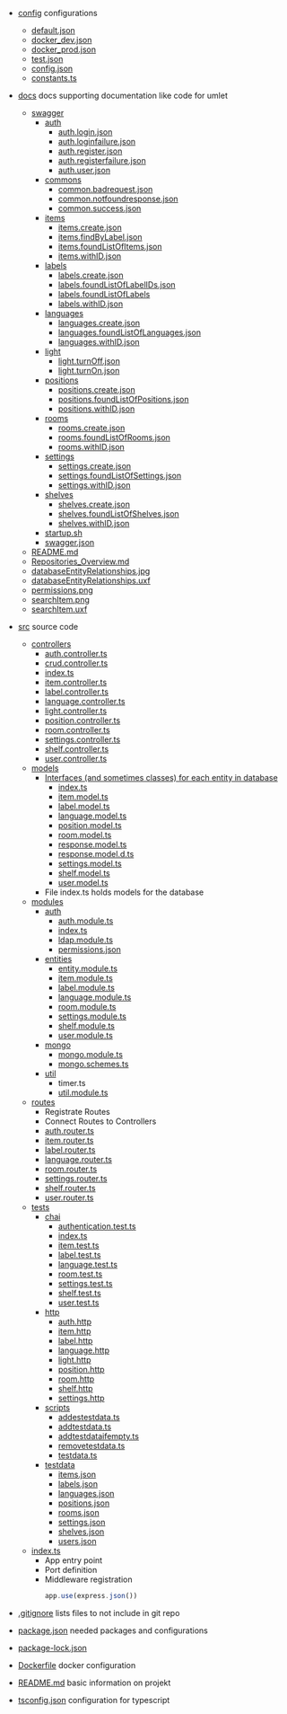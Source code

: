 * [config](https://github.com/PBL-Pick-By-Light/BE-Backend/tree/main/config) configurations
  * [default.json](https://github.com/PBL-Pick-By-Light/BE-Backend/tree/main/config/default.json)
  * [docker_dev.json](https://github.com/PBL-Pick-By-Light/BE-Backend/tree/main/config/docker_dev.json)
  * [docker_prod.json](https://github.com/PBL-Pick-By-Light/BE-Backend/tree/main/config/docker_prod.json)
  * [test.json](https://github.com/PBL-Pick-By-Light/BE-Backend/tree/main/config/test.json)
  * [config.json](https://github.com/PBL-Pick-By-Light/BE-Backend/-/blob/development/src/config/config.json)
  * [constants.ts](https://github.com/PBL-Pick-By-Light/BE-Backend/-/blob/development/src/config/constants.ts)
* [docs](https://github.com/PBL-Pick-By-Light/BE-Backend/tree/main/docs) docs supporting documentation like code for umlet
  * [swagger](https://github.com/PBL-Pick-By-Light/BE-Backend/tree/main/docs/swagger)
    * [auth](https://github.com/PBL-Pick-By-Light/BE-Backend/tree/main/docs/swagger/auth)
      * [auth.login.json](https://github.com/PBL-Pick-By-Light/BE-Backend/tree/main/docs/swagger/auth/auth.login.json)
      * [auth.loginfailure.json](https://github.com/PBL-Pick-By-Light/BE-Backend/tree/main/docs/swagger/auth/auth.loginfailure.json)
      * [auth.register.json](https://github.com/PBL-Pick-By-Light/BE-Backend/tree/main/docs/swagger/auth/auth.register.json)
      * [auth.registerfailure.json](https://github.com/PBL-Pick-By-Light/BE-Backend/tree/main/docs/swagger/auth/auth.registerfailure.json)
      * [auth.user.json](https://github.com/PBL-Pick-By-Light/BE-Backend/tree/main/docs/swagger/auth/auth.user.json)
    * [commons](https://github.com/PBL-Pick-By-Light/BE-Backend/tree/main/docs/swagger/commons)
      * [common.badrequest.json](https://github.com/PBL-Pick-By-Light/BE-Backend/tree/main/docs/swagger/commons/common.badrequest.json)
      * [common.notfoundresponse.json](https://github.com/PBL-Pick-By-Light/BE-Backend/tree/main/docs/swagger/commons/common.notfoundresponse.json)
      * [common.success.json](https://github.com/PBL-Pick-By-Light/BE-Backend/tree/main/docs/swagger/commons/common.success.json)
    * [items](https://github.com/PBL-Pick-By-Light/BE-Backend/tree/main/docs/swagger/items)
      * [items.create.json](https://github.com/PBL-Pick-By-Light/BE-Backend/tree/main/docs/swagger/items/items.create.json)
      * [items.findByLabel.json](https://github.com/PBL-Pick-By-Light/BE-Backend/tree/main/docs/swagger/items/items.findByLabel.json)
      * [items.foundListOfItems.json](https://github.com/PBL-Pick-By-Light/BE-Backend/tree/main/docs/swagger/items/items.foundListOfItems.json)
      * [items.withID.json](https://github.com/PBL-Pick-By-Light/BE-Backend/tree/main/docs/swagger/items/items.withID.json)
    * [labels](https://github.com/PBL-Pick-By-Light/BE-Backend/tree/main/docs/swagger/labels)
      * [labels.create.json](https://github.com/PBL-Pick-By-Light/BE-Backend/tree/main/docs/swagger/labels/labels.create.json)
      * [labels.foundListOfLabelIDs.json](https://github.com/PBL-Pick-By-Light/BE-Backend/tree/main/docs/swagger/labels/labels.foundListOfLabelIDs.json)
      * [labels.foundListOfLabels](https://github.com/PBL-Pick-By-Light/BE-Backend/tree/main/docs/swagger/labels/labels.foundListOfLabels)
      * [labels.withID.json](https://github.com/PBL-Pick-By-Light/BE-Backend/tree/main/docs/swagger/labels/labels.withID.json)
    * [languages](https://github.com/PBL-Pick-By-Light/BE-Backend/tree/main/docs/swagger/languages)
      * [languages.create.json](https://github.com/PBL-Pick-By-Light/BE-Backend/tree/main/docs/swagger/languages/languages.create.json)
      * [languages.foundListOfLanguages.json](https://github.com/PBL-Pick-By-Light/BE-Backend/tree/main/docs/swagger/languages/languages.foundListOfLanguages.json)
      * [languages.withID.json](https://github.com/PBL-Pick-By-Light/BE-Backend/tree/main/docs/swagger/languages/languages.withID.json)
    * [light](https://github.com/PBL-Pick-By-Light/BE-Backend/tree/main/docs/swagger/light)
      * [light.turnOff.json](https://github.com/PBL-Pick-By-Light/BE-Backend/tree/main/docs/swagger/light/light.turnOff.json)
      * [light.turnOn.json](https://github.com/PBL-Pick-By-Light/BE-Backend/tree/main/docs/swagger/light/light.turnOn.json)
    * [positions](https://github.com/PBL-Pick-By-Light/BE-Backend/tree/main/docs/swagger/positions)
      * [positions.create.json](https://github.com/PBL-Pick-By-Light/BE-Backend/tree/main/docs/swagger/positions/positions.create.json)
      * [positions.foundListOfPositions.json](https://github.com/PBL-Pick-By-Light/BE-Backend/tree/main/docs/swagger/positions/positions.foundListOfPositions.json)
      * [positions.withID.json](https://github.com/PBL-Pick-By-Light/BE-Backend/tree/main/docs/swagger/positions/positions.withID.json)
    * [rooms](https://github.com/PBL-Pick-By-Light/BE-Backend/tree/main/docs/swagger/rooms)
      * [rooms.create.json](https://github.com/PBL-Pick-By-Light/BE-Backend/tree/main/docs/swagger/rooms/rooms.create.json)
      * [rooms.foundListOfRooms.json](https://github.com/PBL-Pick-By-Light/BE-Backend/tree/main/docs/swagger/rooms/rooms.foundListOfRooms.json)
      * [rooms.withID.json](https://github.com/PBL-Pick-By-Light/BE-Backend/tree/main/docs/swagger/rooms/rooms.withID.json)
    * [settings](https://github.com/PBL-Pick-By-Light/BE-Backend/tree/main/docs/swagger/settings)
      * [settings.create.json](https://github.com/PBL-Pick-By-Light/BE-Backend/tree/main/docs/swagger/settings/settings.create.json)
      * [settings.foundListOfSettings.json](https://github.com/PBL-Pick-By-Light/BE-Backend/tree/main/docs/swagger/settings/settings.foundListOfSettings.json)
      * [settings.withID.json](https://github.com/PBL-Pick-By-Light/BE-Backend/tree/main/docs/swagger/settings/settings.withID.json) 
    * [shelves](https://github.com/PBL-Pick-By-Light/BE-Backend/tree/main/docs/swagger/shelves)
      * [shelves.create.json](https://github.com/PBL-Pick-By-Light/BE-Backend/tree/main/docs/swagger/shelves/shelves.create.json)
      * [shelves.foundListOfShelves.json](https://github.com/PBL-Pick-By-Light/BE-Backend/tree/main/docs/swagger/shelves/shelves.foundListOfShelves.json)
      * [shelves.withID.json](https://github.com/PBL-Pick-By-Light/BE-Backend/tree/main/docs/swagger/shelves/shelves.withID.json)
    * [startup.sh](https://github.com/PBL-Pick-By-Light/BE-Backend/tree/main/docs/swagger/startup.sh)
    * [swagger.json](https://github.com/PBL-Pick-By-Light/BE-Backend/tree/main/docs/swagger/swagger.json)
  * [README.md](https://github.com/PBL-Pick-By-Light/BE-Backend/-/blob/development/docs/README.md)
  * [Repositories_Overview.md](https://github.com/PBL-Pick-By-Light/BE-Backend/-/blob/development/docs/Repositories_Overview.md)
  * [databaseEntityRelationships.jpg](https://github.com/PBL-Pick-By-Light/BE-Backend/-/blob/development/docs/databaseEntityRelationships.jpg)
  * [databaseEntityRelationships.uxf](https://github.com/PBL-Pick-By-Light/BE-Backend/blob/development/docs/wiki/images/databaseEntityRelationships.uxf)
  * [permissions.png](https://github.com/PBL-Pick-By-Light/BE-Backend/-/blob/development/docs/permissions.png)
  * [searchItem.png](https://github.com/PBL-Pick-By-Light/BE-Backend/-/blob/development/docs/searchItem.png)
  * [searchItem.uxf](https://github.com/PBL-Pick-By-Light/BE-Backend/blob/development/docs/wiki/images/searchItem.uxf)
* [src](https://github.com/PBL-Pick-By-Light/BE-Backend/tree/main/src) source code
  
  * [controllers](https://github.com/PBL-Pick-By-Light/BE-Backend/tree/main/src/controllers)
      * [auth.controller.ts](https://github.com/PBL-Pick-By-Light/BE-Backend/-/blob/development/src/controllers/auth.controller.ts)
      * [crud.controller.ts](https://github.com/PBL-Pick-By-Light/BE-Backend/-/blob/development/src/controllers/crud.controller.ts)
      * [index.ts](https://github.com/PBL-Pick-By-Light/BE-Backend/-/blob/development/src/controllers/index.ts)
      * [item.controller.ts](https://github.com/PBL-Pick-By-Light/BE-Backend/-/blob/development/src/controllers/item.controller.ts)
      * [label.controller.ts](https://github.com/PBL-Pick-By-Light/BE-Backend/-/blob/development/src/controllers/label.controller.ts)
      * [language.controller.ts](https://github.com/PBL-Pick-By-Light/BE-Backend/-/blob/development/src/controllers/language.controller.ts)
      * [light.controller.ts](https://github.com/PBL-Pick-By-Light/BE-Backend/-/blob/development/src/controllers/light.controller.ts)
      * [position.controller.ts](https://github.com/PBL-Pick-By-Light/BE-Backend/-/blob/development/src/controllers/position.controller.ts)
      * [room.controller.ts](https://github.com/PBL-Pick-By-Light/BE-Backend/-/blob/development/src/controllers/room.controller.ts)
      * [settings.controller.ts](https://github.com/PBL-Pick-By-Light/BE-Backend/-/blob/development/src/controllers/settings.controller.ts)
      * [shelf.controller.ts](https://github.com/PBL-Pick-By-Light/BE-Backend/-/blob/development/src/controllers/shelf.controller.ts)
      * [user.controller.ts](https://github.com/PBL-Pick-By-Light/BE-Backend/-/blob/development/src/controllers/user.controller.ts)
  * [models](https://github.com/PBL-Pick-By-Light/BE-Backend/tree/main/src/models)
      * [Interfaces (and sometimes classes) for each entity in database](https://github.com/PBL-Pick-By-Light/BE-Backend/-/blob/development/src/models)
          * [index.ts](https://github.com/PBL-Pick-By-Light/BE-Backend/-/blob/development/models/index.ts)
          * [item.model.ts](https://github.com/PBL-Pick-By-Light/BE-Backend/-/blob/development/src/models/item.model.ts)
          * [label.model.ts](https://github.com/PBL-Pick-By-Light/BE-Backend/-/blob/development/src/models/label.model.ts)
          * [language.model.ts](https://github.com/PBL-Pick-By-Light/BE-Backend/-/blob/development/src/models/language.model.ts)
          * [position.model.ts](https://github.com/PBL-Pick-By-Light/BE-Backend/-/blob/development/src/models/position.model.ts)
          * [room.model.ts](https://github.com/PBL-Pick-By-Light/BE-Backend/-/blob/development/src/models/room.model.ts) 
          * [response.model.ts](https://github.com/PBL-Pick-By-Light/BE-Backend/-/blob/development/src/models/response.model.ts)
          * [response.model.d.ts](https://github.com/PBL-Pick-By-Light/BE-Backend/-/blob/development/src/models/response.model.d.ts)
          * [settings.model.ts](https://github.com/PBL-Pick-By-Light/BE-Backend/-/blob/development/src/models/settings.model.ts)
          * [shelf.model.ts](https://github.com/PBL-Pick-By-Light/BE-Backend/-/blob/development/src/models/room.model.ts)
          * [user.model.ts](https://github.com/PBL-Pick-By-Light/BE-Backend/-/blob/development/src/models/user.model.ts)
      * File index.ts holds models for the database
  * [modules](https://github.com/PBL-Pick-By-Light/BE-Backend/tree/main/src/modules)
      * [auth](https://github.com/PBL-Pick-By-Light/BE-Backend/tree/main/src/modules/auth)
        * [auth.module.ts](https://github.com/PBL-Pick-By-Light/BE-Backend/-/blob/development/src/modules/auth/auth.module.ts)
        * [index.ts](https://github.com/PBL-Pick-By-Light/BE-Backend/-/blob/development/src/modules/auth/index.ts)
        * [ldap.module.ts](https://github.com/PBL-Pick-By-Light/BE-Backend/-/blob/development/src/modules/auth/ldap.module.ts)
        * [permissions.json](https://github.com/PBL-Pick-By-Light/BE-Backend/-/blob/development/src/modules/auth/permissions.json)
      * [entities](https://github.com/PBL-Pick-By-Light/BE-Backend/tree/main/src/modules/entities)
        * [entity.module.ts](https://github.com/PBL-Pick-By-Light/BE-Backend/-/blob/development/src/modules/entities/entity.module.ts)
        * [item.module.ts](https://github.com/PBL-Pick-By-Light/BE-Backend/-/blob/development/src/modules/entities/item.module.ts)
        * [label.module.ts](https://github.com/PBL-Pick-By-Light/BE-Backend/-/blob/development/src/modules/entities/label.module.ts)
        * [language.module.ts](https://github.com/PBL-Pick-By-Light/BE-Backend/-/blob/development/src/modules/entities/language.module.ts)
        * [room.module.ts](https://github.com/PBL-Pick-By-Light/BE-Backend/-/blob/development/src/modules/entities/room.module.ts)
        * [settings.module.ts](https://github.com/PBL-Pick-By-Light/BE-Backend/-/blob/development/src/modules/entities/settings.module.ts)
        * [shelf.module.ts](https://github.com/PBL-Pick-By-Light/BE-Backend/-/blob/development/src/modules/entities/shelf.module.ts)
        * [user.module.ts](https://github.com/PBL-Pick-By-Light/BE-Backend/-/blob/development/src/modules/entities/user.module.ts)
      * [mongo](https://github.com/PBL-Pick-By-Light/BE-Backend/tree/main/src/modules/mongo)
        * [mongo.module.ts](https://github.com/PBL-Pick-By-Light/BE-Backend/-/blob/development/src/modules/mongo/mongo.module.ts)
        * [mongo.schemes.ts](https://github.com/PBL-Pick-By-Light/BE-Backend/-/blob/development/src/modules/mongo/mongo.schemes.ts)
      * [util](https://github.com/PBL-Pick-By-Light/BE-Backend/tree/main/src/modules/util)
        * timer.ts
        * [util.module.ts](https://github.com/PBL-Pick-By-Light/BE-Backend/-/blob/development/src/modules/util/util.module.ts)
  * [routes](https://github.com/PBL-Pick-By-Light/BE-Backend/tree/main/src/routes)
      * Registrate Routes
      * Connect Routes to Controllers
      * [auth.router.ts](https://github.com/PBL-Pick-By-Light/BE-Backend/-/blob/development/src/routes/auth.router.ts)
      * [item.router.ts](https://github.com/PBL-Pick-By-Light/BE-Backend/-/blob/development/src/routes/item.router.ts)
      * [label.router.ts](https://github.com/PBL-Pick-By-Light/BE-Backend/-/blob/development/src/routes/label.router.ts)
      * [language.router.ts](https://github.com/PBL-Pick-By-Light/BE-Backend/-/blob/development/src/routes/language.router.ts)
      * [room.router.ts](https://github.com/PBL-Pick-By-Light/BE-Backend/-/blob/development/src/routes/room.router.ts)
      * [settings.router.ts](https://github.com/PBL-Pick-By-Light/BE-Backend/-/blob/development/src/routes/settings.router.ts)
      * [shelf.router.ts](https://github.com/PBL-Pick-By-Light/BE-Backend/-/blob/development/src/routes/shelf.router.ts)
      * [user.router.ts](https://github.com/PBL-Pick-By-Light/BE-Backend/-/blob/development/src/routes/user.router.ts)
  * [tests](https://github.com/PBL-Pick-By-Light/BE-Backend/tree/main/src/tests)
      * [chai](https://github.com/PBL-Pick-By-Light/BE-Backend/tree/main/src/tests/chai)
        * [authentication.test.ts](https://github.com/PBL-Pick-By-Light/BE-Backend/tree/main/src/tests/chai/authentication.test.ts)
        * [index.ts](https://github.com/PBL-Pick-By-Light/BE-Backend/-/blob/development/src/tests/chai/index.ts)
        * [item.test.ts](https://github.com/PBL-Pick-By-Light/BE-Backend/-/blob/development/src/tests/chai/item.test.ts)
        * [label.test.ts](https://github.com/PBL-Pick-By-Light/BE-Backend/-/blob/development/src/tests/chai/label.test.ts)
        * [language.test.ts](https://github.com/PBL-Pick-By-Light/BE-Backend/-/blob/development/src/tests/chai/language.test.ts)
        * [room.test.ts](https://github.com/PBL-Pick-By-Light/BE-Backend/-/blob/development/src/tests/chai/room.test.ts)
        * [settings.test.ts](https://github.com/PBL-Pick-By-Light/BE-Backend/-/blob/development/src/tests/chai/settings.test.ts)
        * [shelf.test.ts](https://github.com/PBL-Pick-By-Light/BE-Backend/-/blob/development/src/tests/chai/shelf.test.ts)
        * [user.test.ts](https://github.com/PBL-Pick-By-Light/BE-Backend/-/blob/development/src/tests/chai/user.test.ts)
      * [http](https://github.com/PBL-Pick-By-Light/BE-Backend/tree/main/src/tests/http)
        * [auth.http](https://github.com/PBL-Pick-By-Light/BE-Backend/-/blob/development/src/tests/http/auth.http)
        * [item.http](https://github.com/PBL-Pick-By-Light/BE-Backend/-/blob/development/src/tests/http/item.http)
        * [label.http](https://github.com/PBL-Pick-By-Light/BE-Backend/-/blob/development/src/tests/http/label.http)
        * [language.http](https://github.com/PBL-Pick-By-Light/BE-Backend/-/blob/development/src/tests/http/language.http)
        * [light.http](https://github.com/PBL-Pick-By-Light/BE-Backend/-/blob/development/src/tests/http/light.http)
        * [position.http](https://github.com/PBL-Pick-By-Light/BE-Backend/-/blob/development/src/tests/http/position.http)
        * [room.http](https://github.com/PBL-Pick-By-Light/BE-Backend/-/blob/development/src/tests/http/room.http)
        * [shelf.http](https://github.com/PBL-Pick-By-Light/BE-Backend/-/blob/development/src/tests/http/shelf.http)
        * [settings.http](https://github.com/PBL-Pick-By-Light/BE-Backend/-/blob/development/src/tests/http/settings.http)
      * [scripts](https://github.com/PBL-Pick-By-Light/BE-Backend/tree/main/src/tests/scripts)
        * [addestestdata.ts](https://github.com/PBL-Pick-By-Light/BE-Backend/-/blob/development/src/tests/scripts/addestestdata.ts)
        * [addtestdata.ts](https://github.com/PBL-Pick-By-Light/BE-Backend/-/blob/development/src/tests/scripts/addtestdata.ts)
        * [addtestdataifempty.ts](https://github.com/PBL-Pick-By-Light/BE-Backend/-/blob/development/src/tests/scripts/addtestdataifempty.ts)
        * [removetestdata.ts](https://github.com/PBL-Pick-By-Light/BE-Backend/-/blob/development/src/tests/scripts/removetestdata.ts)
        * [testdata.ts](https://github.com/PBL-Pick-By-Light/BE-Backend/-/blob/development/src/tests/scripts/testdata.ts)
      * [testdata](https://github.com/PBL-Pick-By-Light/BE-Backend/tree/main/src/tests/testdata)
        * [items.json](https://github.com/PBL-Pick-By-Light/BE-Backend/tree/main/src/tests/testdata/items.json)
        * [labels.json](https://github.com/PBL-Pick-By-Light/BE-Backend/tree/main/src/tests/testdata/labels.json)
        * [languages.json](https://github.com/PBL-Pick-By-Light/BE-Backend/tree/main/src/tests/testdata/languages.json)
        * [positions.json](https://github.com/PBL-Pick-By-Light/BE-Backend/tree/main/src/tests/testdata/positions.json)
        * [rooms.json](https://github.com/PBL-Pick-By-Light/BE-Backend/tree/main/src/tests/testdata/rooms.json)
        * [settings.json](https://github.com/PBL-Pick-By-Light/BE-Backend/tree/main/src/tests/testdata/settings.json)
        * [shelves.json](https://github.com/PBL-Pick-By-Light/BE-Backend/tree/main/src/tests/testdata/shelves.json)
        * [users.json](https://github.com/PBL-Pick-By-Light/BE-Backend/tree/main/src/tests/testdata/users.json)
  * [index.ts](https://github.com/PBL-Pick-By-Light/BE-Backend/-/blob/development/src/index.ts)
      * App entry point
      * Port definition
      * Middleware registration
         ```ts
         app.use(express.json())
         ```

* [.gitignore](https://github.com/PBL-Pick-By-Light/BE-Backend/tree/main/.gitignore) lists files to not include in git repo

* [package.json](https://github.com/PBL-Pick-By-Light/BE-Backend/tree/main/package.json) needed packages and configurations
* [package-lock.json](https://github.com/PBL-Pick-By-Light/BE-Backend/tree/main/package-lock.json)

* [Dockerfile](https://github.com/PBL-Pick-By-Light/BE-Backend/tree/main/Dockerfile) docker configuration

* [README.md](https://github.com/PBL-Pick-By-Light/BE-Backend/tree/main/README.md) basic information on projekt

* [tsconfig.json](https://github.com/PBL-Pick-By-Light/BE-Backend/tree/main/tsconfig.json) configuration for typescript
